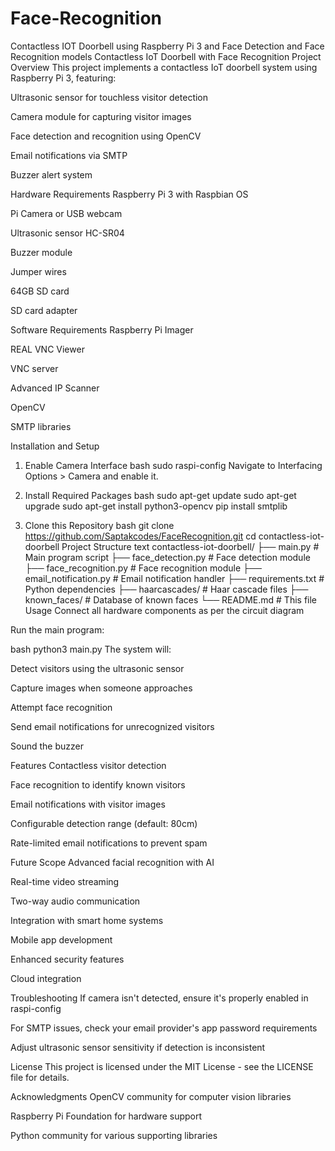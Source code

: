 # Face-Recognition
Contactless IOT Doorbell using Raspberry Pi 3 and Face Detection and Face Recognition models
Contactless IoT Doorbell with Face Recognition
Project Overview
This project implements a contactless IoT doorbell system using Raspberry Pi 3, featuring:

Ultrasonic sensor for touchless visitor detection

Camera module for capturing visitor images

Face detection and recognition using OpenCV

Email notifications via SMTP

Buzzer alert system

Hardware Requirements
Raspberry Pi 3 with Raspbian OS

Pi Camera or USB webcam

Ultrasonic sensor HC-SR04

Buzzer module

Jumper wires

64GB SD card

SD card adapter

Software Requirements
Raspberry Pi Imager

REAL VNC Viewer

VNC server

Advanced IP Scanner

OpenCV

SMTP libraries

Installation and Setup
1. Enable Camera Interface
bash
sudo raspi-config
Navigate to Interfacing Options > Camera and enable it.

2. Install Required Packages
bash
sudo apt-get update
sudo apt-get upgrade
sudo apt-get install python3-opencv
pip install smtplib
3. Clone this Repository
bash
git clone https://github.com/Saptakcodes/FaceRecognition.git
cd contactless-iot-doorbell
Project Structure
text
contactless-iot-doorbell/
├── main.py                # Main program script
├── face_detection.py       # Face detection module
├── face_recognition.py     # Face recognition module
├── email_notification.py   # Email notification handler
├── requirements.txt        # Python dependencies
├── haarcascades/           # Haar cascade files
├── known_faces/            # Database of known faces
└── README.md               # This file
Usage
Connect all hardware components as per the circuit diagram

Run the main program:

bash
python3 main.py
The system will:

Detect visitors using the ultrasonic sensor

Capture images when someone approaches

Attempt face recognition

Send email notifications for unrecognized visitors

Sound the buzzer

Features
Contactless visitor detection

Face recognition to identify known visitors

Email notifications with visitor images

Configurable detection range (default: 80cm)

Rate-limited email notifications to prevent spam

Future Scope
Advanced facial recognition with AI

Real-time video streaming

Two-way audio communication

Integration with smart home systems

Mobile app development

Enhanced security features

Cloud integration

Troubleshooting
If camera isn't detected, ensure it's properly enabled in raspi-config

For SMTP issues, check your email provider's app password requirements

Adjust ultrasonic sensor sensitivity if detection is inconsistent

License
This project is licensed under the MIT License - see the LICENSE file for details.

Acknowledgments
OpenCV community for computer vision libraries

Raspberry Pi Foundation for hardware support

Python community for various supporting libraries

